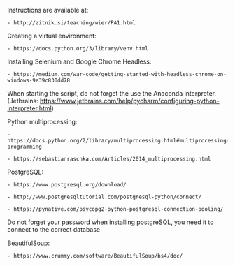Instructions are available at: 

    - http://zitnik.si/teaching/wier/PA1.html

Creating a virtual environment:

    - https://docs.python.org/3/library/venv.html

Installing Selenium and Google Chrome Headless:

    - https://medium.com/war-code/getting-started-with-headless-chrome-on-windows-9e39c830dd78

When starting the script, do not forget the use the Anaconda interpreter. (Jetbrains: https://www.jetbrains.com/help/pycharm/configuring-python-interpreter.html)

Python multiprocessing:

    - https://docs.python.org/2/library/multiprocessing.html#multiprocessing-programming
    
    - https://sebastianraschka.com/Articles/2014_multiprocessing.html
    
PostgreSQL:

    - https://www.postgresql.org/download/
    
    - http://www.postgresqltutorial.com/postgresql-python/connect/
    
    - https://pynative.com/psycopg2-python-postgresql-connection-pooling/
    
Do not forget your password when installing postgreSQL, you need it to connect to the correct database

BeautifulSoup:
    
    - https://www.crummy.com/software/BeautifulSoup/bs4/doc/